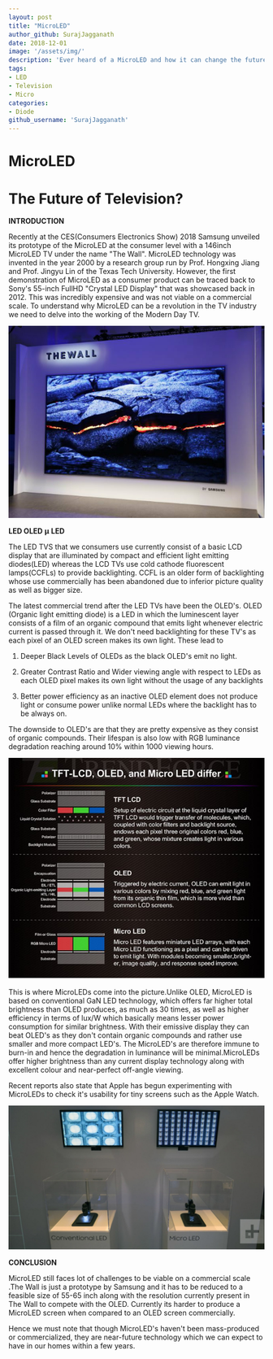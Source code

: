 ```yaml
---
layout: post
title: "MicroLED"
author_github: SurajJagganath
date: 2018-12-01
image: '/assets/img/'
description: 'Ever heard of a MicroLED and how it can change the future of display technology? Read the following article to know more...'
tags:
- LED
- Television
- Micro
categories:
- Diode
github_username: 'SurajJagganath'
---
```

# MicroLED

# The Future of Television?

**INTRODUCTION**

Recently at the CES(Consumers Electronics Show) 2018 Samsung unveiled its prototype of the MicroLED at the consumer level with a 146inch MicroLED TV under the name &quot;The Wall&quot;. MicroLED technology was invented in the year 2000 by a research group run by Prof. Hongxing Jiang and Prof. Jingyu Lin of the Texas Tech University. However, the first demonstration of MicroLED as a consumer product can be traced back to Sony&#39;s 55-inch FullHD &quot;Crystal LED Display&quot; that was showcased back in 2012. This was incredibly expensive and was not viable on a commercial scale. To understand why MicroLED can be a revolution in the TV industry we need to delve into the working of the Modern Day TV.

![1](/blog/assets/img/microled/1.jpg) 

**LED OLED**  **µ** **LED**

The LED TVS that we consumers use currently consist of a basic LCD display that are illuminated by compact and efficient light emitting diodes(LED) whereas the LCD TVs use cold cathode fluorescent lamps(CCFLs) to provide backlighting. CCFL is an older form of backlighting whose use commercially has been abandoned due to inferior picture quality as well as bigger size.

The latest commercial trend after the LED TVs have been the OLED&#39;s. OLED (Organic light emitting diode)  is a LED in which the luminescent layer consists of a film of an organic compound that emits light whenever electric current is passed through it. We don&#39;t need backlighting for these TV&#39;s as each pixel of an OLED screen makes its own light. These lead to

1) Deeper Black Levels of OLEDs as the black OLED&#39;s emit no light.

2) Greater Contrast Ratio and Wider viewing angle with respect to LEDs as each OLED pixel makes its   own light without the usage of any backlights

3) Better power efficiency  as an inactive OLED element does not produce light or consume power unlike normal LEDs where the backlight has to be always on.

The downside to OLED&#39;s are that they are pretty expensive as they consist of organic compounds. Their lifespan is also low with RGB luminance degradation reaching around 10% within 1000 viewing hours.

![2](/blog/assets/img/microled/2.jpg) 

This is where MicroLEDs  come into the picture.Unlike OLED, MicroLED is based on conventional GaN LED technology, which offers far higher total brightness than OLED produces, as much as 30 times, as well as higher efficiency in terms of lux/W which basically means lesser power consumption for similar brightness. With their emissive display they can beat OLED&#39;s as they don&#39;t contain organic compounds and rather use smaller and more compact LED&#39;s. The MicroLED&#39;s are therefore immune to burn-in and hence the degradation in luminance will be minimal.MicroLEDs offer higher brightness than any current display technology along with excellent colour and near-perfect off-angle viewing.

Recent reports also state that Apple has begun experimenting with MicroLEDs to check it&#39;s usability for tiny screens such as the Apple Watch.

![3](/blog/assets/img/microled/3.jpg)

**CONCLUSION**

MicroLED still faces lot of challenges to be viable on a commercial scale .The Wall is just a prototype by Samsung and it has to be reduced to a feasible size of 55-65 inch along with the resolution currently present in The Wall to compete with the OLED. Currently its harder to produce a MicroLED screen when compared to an OLED screen commercially.

Hence we must note that though MicroLED&#39;s haven&#39;t been mass-produced or commercialized, they are near-future technology which we can expect to have in our homes within a few years.
